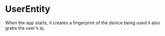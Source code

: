 
# UserEntity

When the app starts, it creates a fingerprint of the device being used
it also grabs the user's ip, 